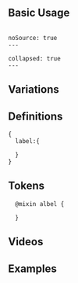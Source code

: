 ## Basic Usage
```code|lang-jsx,span-3

```
```react|span-3
noSource: true
---

```

```code|lang-html,span-6
collapsed: true
---

```
## Variations

## Definitions
```code|lang-js,span-6
{
  label:{

  }
}
```

## Tokens
```code|lang-scss,span-6
  @mixin albel {

  }
```

## Videos


## Examples


